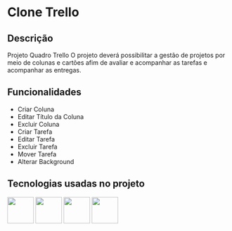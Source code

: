 ﻿# Clone Trello

## Descrição

Projeto Quadro Trello
O projeto deverá possibilitar a gestão de projetos por meio de colunas e cartões afim de avaliar e acompanhar as tarefas e acompanhar as entregas.

## Funcionalidades

-   Criar Coluna
-   Editar Título da Coluna
-   Excluir Coluna
-   Criar Tarefa
-   Editar Tarefa
-   Excluir Tarefa
-   Mover Tarefa
-   Alterar Background

## Tecnologias usadas no projeto

<div>

<img src="https://cdn.jsdelivr.net/gh/devicons/devicon/icons/figma/figma-original.svg" align="center" heigth="50" width="60"/>
<img src="https://cdn.jsdelivr.net/gh/devicons/devicon/icons/html5/html5-original.svg" align="center" heigth="50" width="60"/>
<img src="https://cdn.jsdelivr.net/gh/devicons/devicon/icons/css3/css3-original.svg" align="center" heigth="50" width="60"/>
<img src="https://cdn.jsdelivr.net/gh/devicons/devicon/icons/javascript/javascript-original.svg" align="center" heigth="50" width="60"/>

</div>
